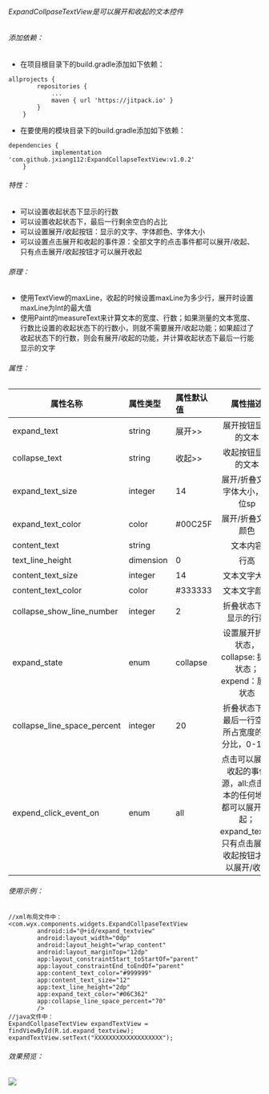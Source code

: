 ###### ExpandCollpaseTextView是可以展开和收起的文本控件
###### 添加依赖：
* 在项目根目录下的build.gradle添加如下依赖：
```
allprojects {
		repositories {
			...
			maven { url 'https://jitpack.io' }
		}
	}
```
* 在要使用的模块目录下的build.gradle添加如下依赖：
```
dependencies {
	        implementation 'com.github.jxiang112:ExpandCollapseTextView:v1.0.2'
	}
```
###### 特性：
* 可以设置收起状态下显示的行数
* 可以设置收起状态下，最后一行剩余空白的占比
* 可以设置展开/收起按钮：显示的文字、字体颜色、字体大小
* 可以设置点击展开和收起的事件源：全部文字的点击事件都可以展开/收起、只有点击展开/收起按钮才可以展开收起

###### 原理：
* 使用TextView的maxLine，收起的时候设置maxLine为多少行，展开时设置maxLine为Int的最大值
* 使用Paint的measureText来计算文本的宽度、行数；如果测量的文本宽度、行数比设置的收起状态下的行数小，则就不需要展开/收起功能；如果超过了收起状态下的行数，则会有展开/收起的功能，并计算收起状态下最后一行能显示的文字

###### 属性：
属性名称                      |        属性类型      |       属性默认值      |       属性描述
---|:---|:---|:---:
expand_text                  |         string       |        展开>>        |       展开按钮显示的文本
collapse_text                |         string       |        收起>>        |       收起按钮显示的文本
expand_text_size             |         integer      |        14            |       展开/折叠文本字体大小，单位sp
expand_text_color            |         color        |        #00C25F       |       展开/折叠文本颜色
content_text                 |         string       |                      |       文本内容
text_line_height             |         dimension    |       0              |       行高
content_text_size            |         integer      |       14             |       文本文字大小
content_text_color           |         color        |       #333333        |       文本文字颜色
collapse_show_line_number    |         integer      |       2              |       折叠状态下，显示的行数
expand_state                 |         enum         |       collapse       |      设置展开折叠状态，collapse: 折叠状态；expend：展开状态
collapse_line_space_percent  |         integer      |       20             |  折叠状态下，最后一行空白所占宽度的百分比，0-100
expend_click_event_on        |         enum         |       all            |  点击可以展开/收起的事件源，all:点击文本的任何地方都可以展开/收起；expand_text：只有点击展开/收起按钮才可以展开/收起
###### 使用示例：
```
//xml布局文件中：
<com.wyx.components.widgets.ExpandCollpaseTextView
        android:id="@+id/expand_textview"
        android:layout_width="0dp"
        android:layout_height="wrap_content"
        android:layout_marginTop="12dp"
        app:layout_constraintStart_toStartOf="parent"
        app:layout_constraintEnd_toEndOf="parent"
        app:content_text_color="#999999"
        app:content_text_size="12"
        app:text_line_height="2dp"
        app:expand_text_color="#06C362"
        app:collapse_line_space_percent="70"
        />
//java文件中：
ExpandCollpaseTextView expandTextView = findViewById(R.id.expand_textview);
expandTextView.setText("XXXXXXXXXXXXXXXXXXX");

```	
###### 效果预览：
![](http://m.qpic.cn/psb?/V11udxUS3o4KXH/p051QTqcVWbGHwyid4MbkcnFqx6ZJHs7HNsOkz*HQow!/b/dLkAAAAAAAAA&bo=WALfBAAAAAACR.I!&rf=viewer_4)
